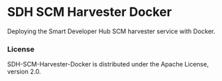 # SDH SCM Harvester Docker


Deploying the Smart Developer Hub SCM harvester service with Docker.

### License

SDH-SCM-Harvester-Docker is distributed under the Apache License, version 2.0.
